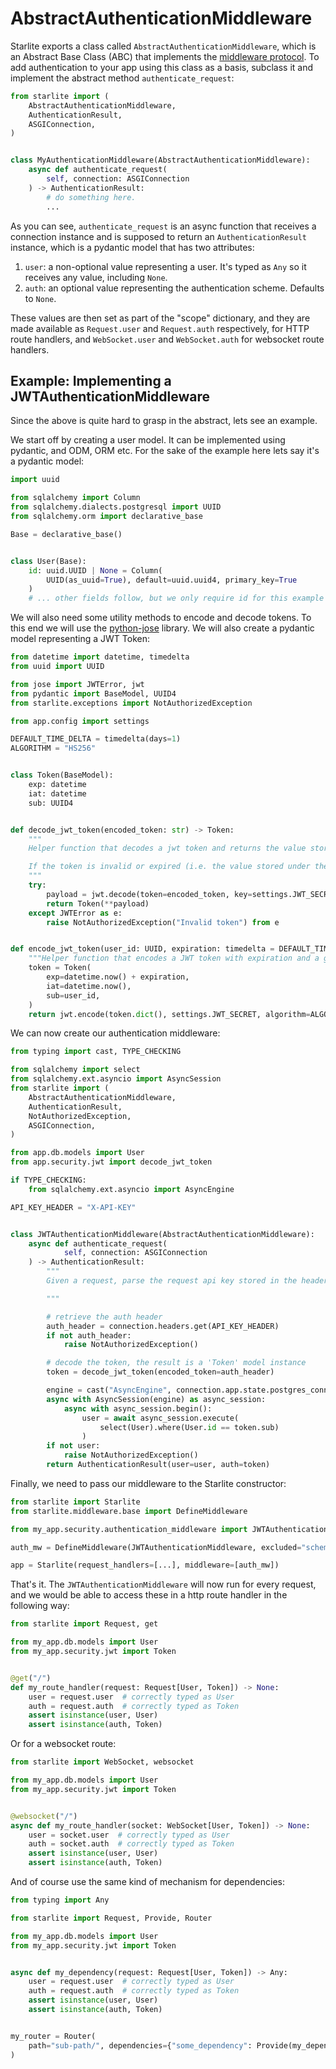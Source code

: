 # AbstractAuthenticationMiddleware

Starlite exports a class called `AbstractAuthenticationMiddleware`, which is an Abstract Base
Class (ABC) that implements the [middleware protocol](../7-middleware/0-middleware-intro.md#the-middleware-protocol). To
add authentication to your app using this class as a basis, subclass it and implement the abstract method
`authenticate_request`:

```python
from starlite import (
    AbstractAuthenticationMiddleware,
    AuthenticationResult,
    ASGIConnection,
)


class MyAuthenticationMiddleware(AbstractAuthenticationMiddleware):
    async def authenticate_request(
        self, connection: ASGIConnection
    ) -> AuthenticationResult:
        # do something here.
        ...
```

As you can see, `authenticate_request` is an async function that receives a connection instance and is supposed to return
an `AuthenticationResult` instance, which is a pydantic model that has two attributes:

1. `user`: a non-optional value representing a user. It's typed as `Any` so it receives any value, including `None`.
2. `auth`: an optional value representing the authentication scheme. Defaults to `None`.

These values are then set as part of the "scope" dictionary, and they are made available as `Request.user`
and `Request.auth` respectively, for HTTP route handlers, and `WebSocket.user` and `WebSocket.auth` for websocket route
handlers.

## Example: Implementing a JWTAuthenticationMiddleware

Since the above is quite hard to grasp in the abstract, lets see an example.

We start off by creating a user model. It can be implemented using pydantic, and ODM, ORM etc. For the sake of the
example here lets say it's a pydantic model:

```python title="my_app/db/models.py"
import uuid

from sqlalchemy import Column
from sqlalchemy.dialects.postgresql import UUID
from sqlalchemy.orm import declarative_base

Base = declarative_base()


class User(Base):
    id: uuid.UUID | None = Column(
        UUID(as_uuid=True), default=uuid.uuid4, primary_key=True
    )
    # ... other fields follow, but we only require id for this example
```

We will also need some utility methods to encode and decode tokens. To this end we will use
the [python-jose](https://github.com/mpdavis/python-jose) library. We will also create a pydantic model representing a
JWT Token:

```python title="my_app/security/jwt.py"
from datetime import datetime, timedelta
from uuid import UUID

from jose import JWTError, jwt
from pydantic import BaseModel, UUID4
from starlite.exceptions import NotAuthorizedException

from app.config import settings

DEFAULT_TIME_DELTA = timedelta(days=1)
ALGORITHM = "HS256"


class Token(BaseModel):
    exp: datetime
    iat: datetime
    sub: UUID4


def decode_jwt_token(encoded_token: str) -> Token:
    """
    Helper function that decodes a jwt token and returns the value stored under the 'sub' key

    If the token is invalid or expired (i.e. the value stored under the exp key is in the past) an exception is raised
    """
    try:
        payload = jwt.decode(token=encoded_token, key=settings.JWT_SECRET, algorithms=[ALGORITHM])
        return Token(**payload)
    except JWTError as e:
        raise NotAuthorizedException("Invalid token") from e


def encode_jwt_token(user_id: UUID, expiration: timedelta = DEFAULT_TIME_DELTA) -> str:
    """Helper function that encodes a JWT token with expiration and a given user_id"""
    token = Token(
        exp=datetime.now() + expiration,
        iat=datetime.now(),
        sub=user_id,
    )
    return jwt.encode(token.dict(), settings.JWT_SECRET, algorithm=ALGORITHM)
```

We can now create our authentication middleware:

```python title="my_app/security/authentication_middleware.py"
from typing import cast, TYPE_CHECKING

from sqlalchemy import select
from sqlalchemy.ext.asyncio import AsyncSession
from starlite import (
    AbstractAuthenticationMiddleware,
    AuthenticationResult,
    NotAuthorizedException,
    ASGIConnection,
)

from app.db.models import User
from app.security.jwt import decode_jwt_token

if TYPE_CHECKING:
    from sqlalchemy.ext.asyncio import AsyncEngine

API_KEY_HEADER = "X-API-KEY"


class JWTAuthenticationMiddleware(AbstractAuthenticationMiddleware):
    async def authenticate_request(
            self, connection: ASGIConnection
    ) -> AuthenticationResult:
        """
        Given a request, parse the request api key stored in the header and retrieve the user correlating to the token from the DB

        """

        # retrieve the auth header
        auth_header = connection.headers.get(API_KEY_HEADER)
        if not auth_header:
            raise NotAuthorizedException()

        # decode the token, the result is a 'Token' model instance
        token = decode_jwt_token(encoded_token=auth_header)

        engine = cast("AsyncEngine", connection.app.state.postgres_connection)
        async with AsyncSession(engine) as async_session:
            async with async_session.begin():
                user = await async_session.execute(
                    select(User).where(User.id == token.sub)
                )
        if not user:
            raise NotAuthorizedException()
        return AuthenticationResult(user=user, auth=token)
```

Finally, we need to pass our middleware to the Starlite constructor:

```python title="my_app/main.py"
from starlite import Starlite
from starlite.middleware.base import DefineMiddleware

from my_app.security.authentication_middleware import JWTAuthenticationMiddleware

auth_mw = DefineMiddleware(JWTAuthenticationMiddleware, excluded="schema")

app = Starlite(request_handlers=[...], middleware=[auth_mw])
```

That's it. The `JWTAuthenticationMiddleware` will now run for every request, and we would be able to access these in a
http route handler in the following way:

```python
from starlite import Request, get

from my_app.db.models import User
from my_app.security.jwt import Token


@get("/")
def my_route_handler(request: Request[User, Token]) -> None:
    user = request.user  # correctly typed as User
    auth = request.auth  # correctly typed as Token
    assert isinstance(user, User)
    assert isinstance(auth, Token)
```

Or for a websocket route:

```python
from starlite import WebSocket, websocket

from my_app.db.models import User
from my_app.security.jwt import Token


@websocket("/")
async def my_route_handler(socket: WebSocket[User, Token]) -> None:
    user = socket.user  # correctly typed as User
    auth = socket.auth  # correctly typed as Token
    assert isinstance(user, User)
    assert isinstance(auth, Token)
```

And of course use the same kind of mechanism for dependencies:

```python
from typing import Any

from starlite import Request, Provide, Router

from my_app.db.models import User
from my_app.security.jwt import Token


async def my_dependency(request: Request[User, Token]) -> Any:
    user = request.user  # correctly typed as User
    auth = request.auth  # correctly typed as Token
    assert isinstance(user, User)
    assert isinstance(auth, Token)


my_router = Router(
    path="sub-path/", dependencies={"some_dependency": Provide(my_dependency)}
)
```
